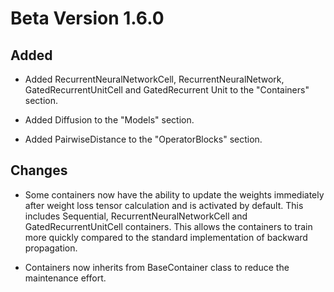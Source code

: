 # Beta Version 1.6.0

## Added

* Added RecurrentNeuralNetworkCell, RecurrentNeuralNetwork, GatedRecurrentUnitCell and GatedRecurrent Unit to the "Containers" section.

* Added Diffusion to the "Models" section.

* Added PairwiseDistance to the "OperatorBlocks" section.

## Changes

* Some containers now have the ability to update the weights immediately after weight loss tensor calculation and is activated by default. This includes Sequential, RecurrentNeuralNetworkCell and GatedRecurrentUnitCell containers. This allows the containers to train more quickly compared to the standard implementation of backward propagation.

* Containers now inherits from BaseContainer class to reduce the maintenance effort.
